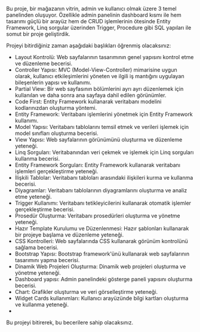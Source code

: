 Bu proje, bir mağazanın vitrin, admin ve kullanıcı olmak üzere 3 temel panelinden oluşuyor. Özellikle admin panelinin dashboard kısmı ile hem tasarımı güçlü bir arayüz hem de CRUD işlemlerinin ötesinde Entity Framework, Linq sorgular üzerinden Trigger, Procedure gibi SQL yapıları ile somut bir proje geliştirdik.

Projeyi bitirdiğiniz zaman aşağıdaki başlıkları öğrenmiş olacaksınız:

* Layout Kontrolü: Web sayfalarının tasarımının genel yapısını kontrol etme ve düzenleme becerisi.
* Controller Yapısı: MVC (Model-View-Controller) mimarisine uygun olarak, kullanıcı etkileşimlerini yöneten ve ilgili iş mantığını uygulayan bileşenlerin yapısı ve kullanımı.
* Partial View: Bir web sayfasının bölümlerini ayrı ayrı düzenlemek için kullanılan ve daha sonra ana sayfaya dahil edilen görünümler.
* Code First: Entity Framework kullanarak veritabanı modelini kodlarınızdan oluşturma yöntemi.
* Entity Framework: Veritabanı işlemlerini yönetmek için Entity Framework kullanımı.
* Model Yapısı: Veritabanı tablolarını temsil etmek ve verileri işlemek için model sınıfları oluşturma becerisi.
* View Yapısı: Web sayfalarının görünümünü oluşturma ve düzenleme yeteneği.
* Linq Sorguları: Veritabanından veri çekmek ve işlemek için Linq sorguları kullanma becerisi.
* Entity Framework Sorguları: Entity Framework kullanarak veritabanı işlemleri gerçekleştirme yeteneği.
* İlişkili Tablolar: Veritabanı tabloları arasındaki ilişkileri kurma ve kullanma becerisi.
* Diyagramlar: Veritabanı tablolarının diyagramlarını oluşturma ve analiz etme yeteneği.
* Trigger Kullanımı: Veritabanı tetikleyicilerini kullanarak otomatik işlemler gerçekleştirme becerisi.
* Prosedür Oluşturma: Veritabanı prosedürleri oluşturma ve yönetme yeteneği.
* Hazır Template Kurulumu ve Düzenlenmesi: Hazır şablonları kullanarak bir projeye başlama ve düzenleme yeteneği.
* CSS Kontrolleri: Web sayfalarında CSS kullanarak görünüm kontrolünü sağlama becerisi.
* Bootstrap Yapısı: Bootstrap framework'ünü kullanarak web sayfalarının tasarımını yapma becerisi.
* Dinamik Web Projeleri Oluşturma: Dinamik web projeleri oluşturma ve yönetme yeteneği.
* Dashboard yapısı: Admin panelindeki gösterge paneli yapısını oluşturma becerisi.
* Chart: Grafikler oluşturma ve veri görselleştirme yeteneği.
* Widget Cards kullanımları: Kullanıcı arayüzünde bilgi kartları oluşturma ve kullanma yeteneği.
* 
Bu projeyi bitirerek, bu becerilere sahip olacaksınız.
